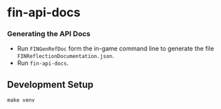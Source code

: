 # fin-api-docs

### Generating the API Docs

- Run `FINGenRefDoc` form the in-game command line to generate the file `FINReflectionDocumentation.json`.
- Run `fin-api-docs`.

## Development Setup

```
make venv
```
